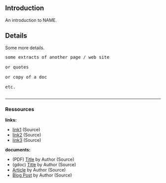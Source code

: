 ## Introduction ##
<a href='Hidden comment: 
one paragraph description/introduction of
what is NAME
'></a>

An introduction to NAME.


## Details ##
<a href='Hidden comment: 
Gives more details.
'></a>

Some more details.

<pre>
some extracts of another page / web site<br>
or quotes<br>
or copy of a doc<br>
etc.<br>
</pre>


---

### Ressources ###
<a href='Hidden comment: 
provide links to web pages or documents etc.
to either refer the source this wiki page is based on
or to gives more info to the reader
(that we dont"t necessary want to write on the wiki)
'></a>

**links:**
  * [link1](http://www.google.com) (Source)
  * [link2](http://www.google.com) (Source)
  * [link3](http://www.google.com) (Source)

**documents:**
  * (PDF) [Title](http://www.google.com/bogus.pdf) by Author (Source)
  * (gdoc) [Title](http://www.google.com) by Author (Source)
  * [Article](http://www.google.com) by Author (Source)
  * [Blog Post](http://www.google.com) by Author (Source)